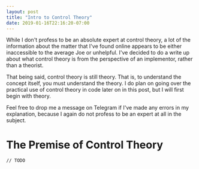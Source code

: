```yaml
---
layout: post
title: "Intro to Control Theory"
date: 2019-01-16T22:16:20-07:00
---
```


While I don't profess to be an absolute expert at control theory, a lot of the information about the matter
that I've found online appears to be either inaccessible to the average Joe or unhelpful. I've decided to
do a write up about what control theory is from the perspective of an implementor, rather than a theorist.

That being said, control theory is still theory. That is, to understand the concept itself, you must
understand the theory. I do plan on going over the practical use of control theory in code later on in this
post, but I will first begin with theory.

Feel free to drop me a message on Telegram if I've made any errors in my explanation, because I again do not
profess to be an expert at all in the subject.

# The Premise of Control Theory

`// TODO`
